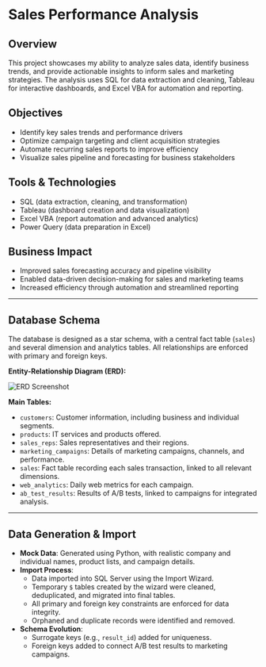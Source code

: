# Sales Performance Analysis

## Overview
This project showcases my ability to analyze sales data, identify business trends, and provide actionable insights to inform sales and marketing strategies. The analysis uses SQL for data extraction and cleaning, Tableau for interactive dashboards, and Excel VBA for automation and reporting.

## Objectives
- Identify key sales trends and performance drivers
- Optimize campaign targeting and client acquisition strategies
- Automate recurring sales reports to improve efficiency
- Visualize sales pipeline and forecasting for business stakeholders

## Tools & Technologies
- SQL (data extraction, cleaning, and transformation)
- Tableau (dashboard creation and data visualization)
- Excel VBA (report automation and advanced analytics)
- Power Query (data preparation in Excel)

## Business Impact
- Improved sales forecasting accuracy and pipeline visibility
- Enabled data-driven decision-making for sales and marketing teams
- Increased efficiency through automation and streamlined reporting

---

## Database Schema

The database is designed as a star schema, with a central fact table (`sales`) and several dimension and analytics tables. All relationships are enforced with primary and foreign keys.

**Entity-Relationship Diagram (ERD):**

![ERD Screenshot](relative/path/to/your/ERD-image.png)

**Main Tables:**
- `customers`: Customer information, including business and individual segments.
- `products`: IT services and products offered.
- `sales_reps`: Sales representatives and their regions.
- `marketing_campaigns`: Details of marketing campaigns, channels, and performance.
- `sales`: Fact table recording each sales transaction, linked to all relevant dimensions.
- `web_analytics`: Daily web metrics for each campaign.
- `ab_test_results`: Results of A/B tests, linked to campaigns for integrated analysis.

---

## Data Generation & Import

- **Mock Data**: Generated using Python, with realistic company and individual names, product lists, and campaign details.
- **Import Process**:
  - Data imported into SQL Server using the Import Wizard.
  - Temporary `$` tables created by the wizard were cleaned, deduplicated, and migrated into final tables.
  - All primary and foreign key constraints are enforced for data integrity.
  - Orphaned and duplicate records were identified and removed.
- **Schema Evolution**:
  - Surrogate keys (e.g., `result_id`) added for uniqueness.
  - Foreign keys added to connect A/B test results to marketing campaigns.
